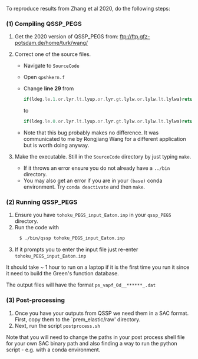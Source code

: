 To reproduce results from Zhang et al 2020, do the following steps:


### (1) Compiling QSSP_PEGS
1. Get the 2020 version of QSSP_PEGS from:
ftp://ftp.gfz-potsdam.de/home/turk/wang/

2. Correct one of the source files.

   +  Navigate to `SourceCode`
   + Open `qpshkern.f`
   + Change **line 29** from
      ```fortran
      if(ldeg.le.1.or.lyr.lt.lyup.or.lyr.gt.lylw.or.lylw.lt.lylwa)return
      ```
      to 
      ```fortran
      if(ldeg.le.0.or.lyr.lt.lyup.or.lyr.gt.lylw.or.lylw.lt.lylwa)return
      ```
         
   + Note that this bug probably makes no difference. It was communicated to me by Rongjiang Wang for a different application but is worth doing anyway. 
      
3. Make the executable. Still in the `SourceCode` directory  by just typing `make`. 
   - If it throws an error ensure you do not already have a `../bin` directory. 
   - You may also get an error if you are in your `(base)` conda environment. Try `conda deactivate` and then `make`. 

### (2) Running QSSP_PEGS

1. Ensure you have `tohoku_PEGS_input_Eaton.inp` in your `qssp_PEGS` directory. 
2. Run the code with 
```bash 
     $ ./bin/qssp tohoku_PEGS_input_Eaton.inp
```
3. If it prompts you to enter the input file just re-enter `tohoku_PEGS_input_Eaton.inp` 

It should take ~ 1 hour to run on a laptop if it is the first time you run it since it need
to build the Green's function database.  

The output files will have the format `ps_vapf_0d__******_.dat`

### (3) Post-processing
1. Once you have your outputs from QSSP we need them in a SAC format. First, copy them to
the `prem_elastic/raw' directory. 
2. Next, run the script `postprocess.sh` 

Note that you will need to change the paths in your post process shell file for your own 
SAC binary path and also finding a way to run the python script - e.g. with a conda 
environment. 


